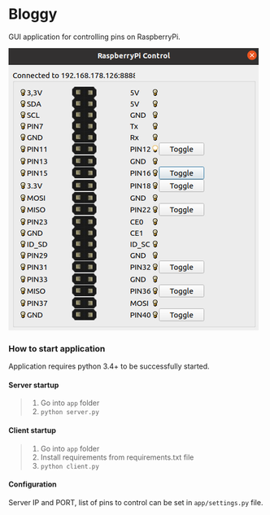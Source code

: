 # Bloggy

GUI application for controlling pins on RaspberryPi.


![picture](GUI.png)

### **How to start application**

Application requires python 3.4+ to be successfully started.

#### Server startup
> 1) Go into `app` folder
> 2) `python server.py`

#### Client startup
> 1) Go into `app` folder
> 2) Install requirements from requirements.txt file
> 3) `python client.py`

#### Configuration
Server IP and PORT, list of pins to control can be set in `app/settings.py` file.
